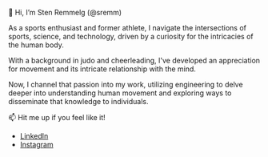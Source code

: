 👋 Hi, I’m Sten Remmelg (@sremm)

As a sports enthusiast and former athlete, I navigate the intersections of sports, science, and technology, driven by a curiosity for the intricacies of the human body. 

With a background in judo and cheerleading, I've developed an appreciation for movement and its intricate relationship with the mind. 

Now, I channel that passion into my work, utilizing engineering to delve deeper into understanding human movement and exploring ways to disseminate that knowledge to individuals.

📫 Hit me up if you feel like it! 
- [LinkedIn](https://www.linkedin.com/in/stenremmelg/) 
- [Instagram](https://www.instagram.com/steniinsta/)

<!---
sremm/sremm is a ✨ special ✨ repository because its `README.md` (this file) appears on your GitHub profile.
You can click the Preview link to take a look at your changes.
--->
